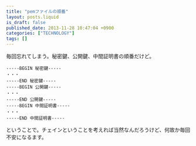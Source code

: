```yaml
---
title: "pemファイルの順番"
layout: posts.liquid
is_draft: false
published_date: 2013-11-28 10:47:04 +0900
categories: ["TECHNOLOGY"]
tags: []
---
```


毎回忘れてしまう。秘密鍵、公開鍵、中間証明書の順番だけど。

    -----BEGIN 秘密鍵-----
    ・・・
    -----END 秘密鍵-----
    -----BEGIN 公開鍵-----
    ・・・
    -----END 公開鍵-----
    -----BEGIN 中間証明書-----
    ・・・
    -----END 中間証明書-----

ということで。チェインということを考えれば当然なんだろうけど、何故か毎回不安になるます。


